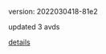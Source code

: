 version: 2022030418-81e2

updated 3 avds

[details](https://github.com/0x74f917491bfa7ebfa379/ali_avd_db/blob/master/change_log/2022/03/04/18/81e2.txt)